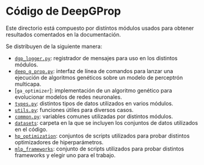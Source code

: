 # Código de DeepGProp

Este directorio está compuesto por distíntos módulos usados para obtener
resultados comentados en la documentación.

Se distribuyen de la siguiente manera:

- [`dgp_logger.py`]: registrador de mensajes para uso en los distintos
  módulos.
- [`deep_g_prop.py`]: interfaz de línea de comandos para lanzar una ejecución
  de algoritmos genéticos sobre un modelo de perceptrón multicapa.
- [`ga_optimizer`]: implementación de un algoritmo genético para evolucionar
  modelos de redes neuronales.
- [`types.py`]: distintos tipos de datos utilizados en varios módulos.
- [`utils.py`]: funciones útiles para diversos casos.
- [`common.py`]: variables comunes utilizadas por distintos módulos.
- [`datasets`]: carpeta en la que se incluyen los conjuntos de datos utilizados
  en el código.
- [`hp_optimization`]: conjuntos de scripts utilizados para probar distintos
  optimizadores de hiperparámetros.
- [`mlp_frameworks`]: conjunto de scripts utilizados para probar distintos
  frameworks y elegir uno para el trabajo.

<!-- URLs -->
[`dgp_logger.py`]: ./dgp_logger.py
[`deep_g_prop.py`]: ./deep_g_prop.py
[`ga_optimizer.py`]: ./ga_optimizer.py
[`types.py`]: ./types.py
[`utils.py`]: ./utils.py
[`common.py`]: ./common.py
[`datasets`]: ./datasets
[`hp_optimization`]: ./hp_optimization
[`mlp_frameworks`]: ./mlp_frameworks
